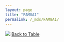 ```yaml
---
layout: page
title: "FAM8A1"
permalink: /_mds/FAM8A1/
---
```


![](../../alns_9.28.22/aln_5HSAA039154_0.982.png?raw=true
)
[Back to Table](../../display)
